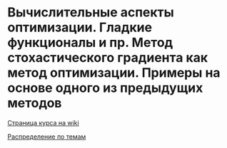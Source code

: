 # Вычислительные аспекты оптимизации. Гладкие функционалы и пр. Метод стохастического градиента как метод оптимизации. Примеры на основе одного из предыдущих методов

[Страница курса на wiki](http://statmod.ru/wiki/study:fall2017:ml_theory)

[Распределение по темам](https://vk.com/doc37480869_450158299?hash=f3e74d4a8e1777bb8f&dl=cde984248e14aa66a2)
